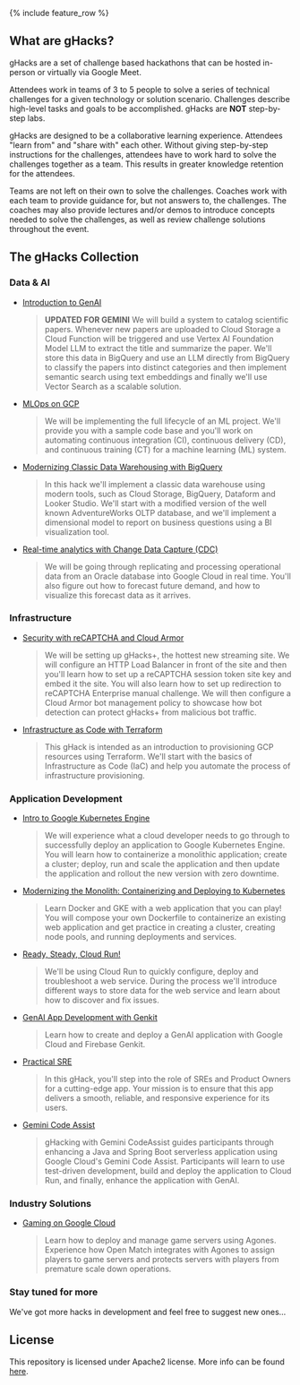 {% include feature_row %}

<!-- markdownlint-disable-file first-line-heading -->

## What are gHacks?

gHacks are a set of challenge based hackathons that can be hosted in-person or virtually via Google Meet.

Attendees work in teams of 3 to 5 people to solve a series of technical challenges for a given technology or solution scenario. Challenges describe high-level tasks and goals to be accomplished. gHacks are **NOT** step-by-step labs.

gHacks are designed to be a collaborative learning experience.  Attendees "learn from" and "share with" each other. Without giving step-by-step instructions for the challenges, attendees have to work hard to solve the challenges together as a team.  This results in greater knowledge retention for the attendees.

Teams are not left on their own to solve the challenges. Coaches work with each team to provide guidance for, but not answers to, the challenges.  The coaches may also provide lectures and/or demos to introduce concepts needed to solve the challenges, as well as review challenge solutions throughout the event.

## The gHacks Collection

### Data & AI

- [Introduction to GenAI](./hacks/genai-intro/README.md)
  > **UPDATED FOR GEMINI** We will build a system to catalog scientific papers. Whenever new papers are uploaded to Cloud Storage a Cloud Function will be triggered and use Vertex AI Foundation Model LLM to extract the title and summarize the paper. We'll store this data in BigQuery and use an LLM directly from BigQuery to classify the papers into distinct categories and then implement semantic search using text embeddings and finally we'll use Vector Search as a scalable solution.
- [MLOps on GCP](./hacks/mlops-on-gcp/README.md)
  > We will be implementing the full lifecycle of an ML project. We'll provide you with a sample code base and you'll work on automating continuous integration (CI), continuous delivery (CD), and continuous training (CT) for a machine learning (ML) system.
- [Modernizing Classic Data Warehousing with BigQuery](./hacks/bq-dwh/README.md)
  > In this hack we'll implement a classic data warehouse using modern tools, such as Cloud Storage, BigQuery, Dataform and Looker Studio. We'll start with a modified version of the well known AdventureWorks OLTP database, and we'll implement a dimensional model to report on business questions using a BI visualization tool.
- [Real-time analytics with Change Data Capture (CDC)](./hacks/realtime-analytics/README.md)
  > We will be going through replicating and processing operational data from an Oracle database into Google Cloud in real time. You'll also figure out how to forecast future demand, and how to visualize this forecast data as it arrives.

### Infrastructure

- [Security with reCAPTCHA and Cloud Armor](./hacks/recaptcha-cloudarmor-security/README.md)
  > We will be setting up gHacks+, the hottest new streaming site. We will configure an HTTP Load Balancer in front of the site and then you'll learn how to set up a reCAPTCHA session token site key and embed it the site. You will also learn how to set up redirection to reCAPTCHA Enterprise manual challenge. We will then configure a Cloud Armor bot management policy to showcase how bot detection can protect gHacks+ from malicious bot traffic.
- [Infrastructure as Code with Terraform](./hacks/iac-with-tf/README.md)
  > This gHack is intended as an introduction to provisioning GCP resources using Terraform. We'll start with the basics of Infrastructure as Code (IaC) and help you automate the process of infrastructure provisioning.

### Application Development

- [Intro to Google Kubernetes Engine](./hacks/intro-to-gke/README.md)
  > We will experience what a cloud developer needs to go through to successfully deploy an application to Google Kubernetes Engine. You will learn how to containerize a monolithic application; create a cluster; deploy, run and scale the application and then update the application and rollout the new version with zero downtime.
- [Modernizing the Monolith: Containerizing and Deploying to Kubernetes](./hacks/modernizing-monoliths/README.md)
  > Learn Docker and GKE with a web application that you can play! You will compose your own Dockerfile to containerize an existing web application and get practice in creating a cluster, creating node pools, and running deployments and services.
- [Ready, Steady, Cloud Run!](./hacks/cloud-run/README.md)
  > We'll be using Cloud Run to quickly configure, deploy and troubleshoot a web service. During the process we'll introduce different ways to store data for the web service and learn about how to discover and fix issues.
- [GenAI App Development with Genkit](./hacks/genai-genkit/README.md)
  > Learn how to create and deploy a GenAI application with Google Cloud and Firebase Genkit.
- [Practical SRE](./hacks/practical-sre/README.md)
  > In this gHack, you'll step into the role of SREs and Product Owners for a cutting-edge app. Your mission is to ensure that this app delivers a smooth, reliable, and responsive experience for its users.
- [Gemini Code Assist](./hacks/gemini-ghack/README.md)
  > gHacking with Gemini CodeAssist guides participants through enhancing a Java and Spring Boot serverless application using Google Cloud's Gemini Code Assist. Participants will learn to use test-driven development, build and deploy the application to Cloud Run, and finally, enhance the application with GenAI.

### Industry Solutions

- [Gaming on Google Cloud](./hacks/gaming-on-gcp/README.md)
  > Learn how to deploy and manage game servers using Agones. Experience how Open Match integrates with Agones to assign players to game servers and protects servers with players from premature scale down operations.

### Stay tuned for more

We've got more hacks in development and feel free to suggest new ones...

## License

This repository is licensed under Apache2 license. More info can be found [here](./LICENSE).
